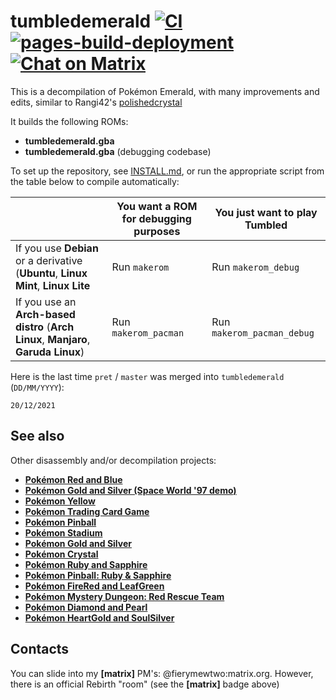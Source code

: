 # tumbledemerald [![CI](https://github.com/Rebirth-Devs/tumbledemerald/actions/workflows/build.yml/badge.svg)](https://github.com/Rebirth-Devs/tumbledemerald/actions/workflows/build.yml) [![pages-build-deployment](https://github.com/Rebirth-Devs/tumbledemerald/actions/workflows/pages/pages-build-deployment/badge.svg)](https://github.com/Rebirth-Devs/tumbledemerald/actions/workflows/pages/pages-build-deployment) [![Chat on Matrix](https://matrix.to/img/matrix-badge.svg)](https://matrix.to/#/#rebirthteam:matrix.org)

This is a decompilation of Pokémon Emerald, with many improvements and edits, similar to Rangi42's [polishedcrystal](https://github.com/Rangi42/polishedcrystal)

It builds the following ROMs:

* **tumbledemerald.gba**
* **tumbledemerald.gba** (debugging codebase)

To set up the repository, see [INSTALL.md](INSTALL.md), or run the appropriate script from the table below to compile automatically:

|                                                                                     | You want a ROM for **debugging purposes** | You just want to **play** Tumbled |
|-------------------------------------------------------------------------------------|-------------------------------------------|-----------------------------------|
| If you use **Debian** or a derivative (**Ubuntu**, **Linux Mint**, **Linux Lite**   | Run `makerom`                             | Run `makerom_debug`               |
| If you use an **Arch-based distro** (**Arch Linux**, **Manjaro**, **Garuda Linux**) | Run `makerom_pacman`                      | Run `makerom_pacman_debug`        |


Here is the last time `pret` / `master` was merged into `tumbledemerald` (`DD/MM/YYYY`):

`20/12/2021`



## See also

Other disassembly and/or decompilation projects:
* [**Pokémon Red and Blue**](https://github.com/pret/pokered)
* [**Pokémon Gold and Silver (Space World '97 demo)**](https://github.com/pret/pokegold-spaceworld)
* [**Pokémon Yellow**](https://github.com/pret/pokeyellow)
* [**Pokémon Trading Card Game**](https://github.com/pret/poketcg)
* [**Pokémon Pinball**](https://github.com/pret/pokepinball)
* [**Pokémon Stadium**](https://github.com/pret/pokestadium)
* [**Pokémon Gold and Silver**](https://github.com/pret/pokegold)
* [**Pokémon Crystal**](https://github.com/pret/pokecrystal)
* [**Pokémon Ruby and Sapphire**](https://github.com/pret/pokeruby)
* [**Pokémon Pinball: Ruby & Sapphire**](https://github.com/pret/pokepinballrs)
* [**Pokémon FireRed and LeafGreen**](https://github.com/pret/pokefirered)
* [**Pokémon Mystery Dungeon: Red Rescue Team**](https://github.com/pret/pmd-red)
* [**Pokémon Diamond and Pearl**](https://github.com/pret/pokediamond)
* [**Pokémon HeartGold and SoulSilver**](https://github.com/pret/pokeheartgold)


## Contacts

You can slide into my **[matrix]** PM's: @fierymewtwo:matrix.org. However, there is an official Rebirth "room" (see the **[matrix]** badge above)
